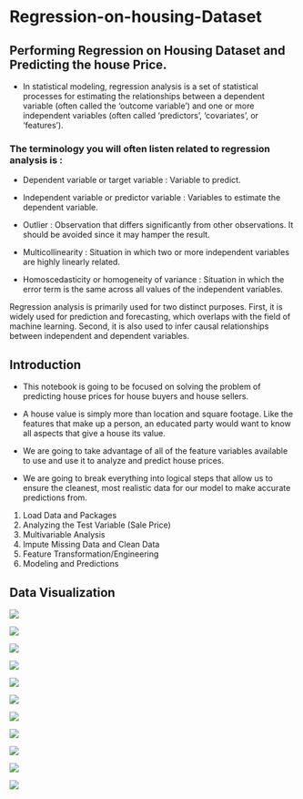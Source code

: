 # Regression-on-housing-Dataset

## Performing Regression on Housing Dataset and Predicting the house Price.

* In statistical modeling, regression analysis is a set of statistical processes for estimating the relationships between a dependent variable (often called the ‘outcome variable’) and one or more independent variables (often called ‘predictors’, ‘covariates’, or ‘features’).
 
### The terminology you will often listen related to regression analysis is :

* Dependent variable or target variable :  Variable to predict.

* Independent variable or predictor variable :  Variables to estimate the dependent variable.

* Outlier :  Observation that differs significantly from other observations. It should be avoided since it may hamper the result. 

* Multicollinearity :  Situation in which two or more independent variables are highly linearly related.

* Homoscedasticity or homogeneity of variance :  Situation in which the error term is the same across all values of the independent variables.


Regression analysis is primarily used for two distinct purposes. First, it is widely used for prediction and forecasting, which overlaps with the field of machine learning. Second, it is also used to infer causal relationships between independent and dependent variables.


## Introduction

* This notebook is going to be focused on solving the problem of predicting house prices for house buyers and house sellers.

* A house value is simply more than location and square footage. Like the features that make up a person, an educated party would want to know all aspects that give a house its value.

* We are going to take advantage of all of the feature variables available to use and use it to analyze and predict house prices.

* We are going to break everything into logical steps that allow us to ensure the cleanest, most realistic data for our model to make accurate predictions from.

 1.    Load Data and Packages
 2.    Analyzing the Test Variable (Sale Price)
 3.    Multivariable Analysis
 4.    Impute Missing Data and Clean Data
 5.    Feature Transformation/Engineering
 6.    Modeling and Predictions


## Data Visualization

![](https://github.com/ShivankUdayawal/Regression-on-housing-Dataset/blob/main/Data%20Visualization/Salesprice.png)


![](https://github.com/ShivankUdayawal/Regression-on-housing-Dataset/blob/main/Data%20Visualization/slaespricevsgrlivarea.png)


![](https://github.com/ShivankUdayawal/Regression-on-housing-Dataset/blob/main/Data%20Visualization/salepricevstotalbsmtprice.png)


![](https://github.com/ShivankUdayawal/Regression-on-housing-Dataset/blob/main/Data%20Visualization/Salepricevsgaragearea.png)


![](https://github.com/ShivankUdayawal/Regression-on-housing-Dataset/blob/main/Data%20Visualization/Salepricevasoverallqual.png)


![](https://github.com/ShivankUdayawal/Regression-on-housing-Dataset/blob/main/Data%20Visualization/correlation.png)


![](https://github.com/ShivankUdayawal/Regression-on-housing-Dataset/blob/main/Data%20Visualization/Regplotsalepricevstotalbsmtsf.png)


![](https://github.com/ShivankUdayawal/Regression-on-housing-Dataset/blob/main/Data%20Visualization/Actualvspredictions.png)


![](https://github.com/ShivankUdayawal/Regression-on-housing-Dataset/blob/main/Data%20Visualization/Residualsvspredictions.png)


![](https://github.com/ShivankUdayawal/Regression-on-housing-Dataset/blob/main/Data%20Visualization/Actualvspredict.png)


![](https://github.com/ShivankUdayawal/Regression-on-housing-Dataset/blob/main/Data%20Visualization/errorterms.png)
